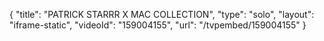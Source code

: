{
    "title": "PATRICK STARRR X MAC COLLECTION",
    "type": "solo",
    "layout": "iframe-static",
    "videoId": "159004155",
    "url": "\/tvpembed\/159004155"
}